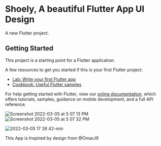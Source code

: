 # Shoely, A beautiful Flutter App UI Design

A new Flutter project.

## Getting Started

This project is a starting point for a Flutter application.

A few resources to get you started if this is your first Flutter project:

- [Lab: Write your first Flutter app](https://flutter.dev/docs/get-started/codelab)
- [Cookbook: Useful Flutter samples](https://flutter.dev/docs/cookbook)

For help getting started with Flutter, view our
[online documentation](https://flutter.dev/docs), which offers tutorials,
samples, guidance on mobile development, and a full API reference.

![Screenshot 2022-03-05 at 5 07 13 PM](https://user-images.githubusercontent.com/62956793/156882290-f2f02c17-118c-4db1-9374-387ed61b8dfe.png)
![Screenshot 2022-03-05 at 5 07 32 PM](https://user-images.githubusercontent.com/62956793/156882311-01f218ee-327e-484e-8913-e52b0d639d64.png)

![2022-03-05 17 26 42-min](https://user-images.githubusercontent.com/62956793/156883586-d9fef48e-220d-463f-9f91-65010d89c913.gif)









This App is Inspired by design from @OmarJ9
